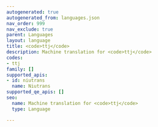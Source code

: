 ```yaml
---
autogenerated: true
autogenerated_from: languages.json
nav_order: 999
nav_exclude: true
parent: Languages
layout: language
title: <code>ttj</code>
description: Machine translation for <code>ttj</code>
codes:
- ttj
family: []
supported_apis:
- id: niutrans
  name: Niutrans
supported_qe_apis: []
seo:
  name: Machine translation for <code>ttj</code>
  type: Language

---
```


